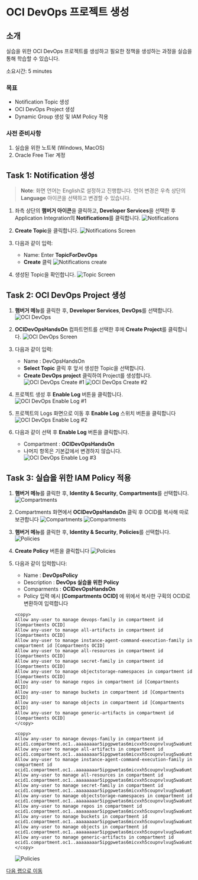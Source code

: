 # OCI DevOps 프로젝트 생성

## 소개

실습을 위한 OCI DevOps 프로젝트를 생성하고 필요한 정책을 생성하는 과정을 실습을 통해 학습할 수 있습니다.

소요시간: 5 minutes

### 목표

- Notification Topic 생성
- OCI DevOps Project 생성
- Dynamic Group 생성 및 IAM Policy 적용

### 사전 준비사항

1. 실습을 위한 노트북 (Windows, MacOS)
1. Oracle Free Tier 계정

## Task 1: Notification 생성

> **Note**: 화면 언어는 English로 설정하고 진행합니다. 언어 변경은 우측 상단의 **Language** 아이콘을 선택하고 변경할 수 있습니다.

1. 좌측 상단의 **햄버거 아이콘**을 클릭하고, **Developer Services**을 선택한 후 Application Integration의 **Notifications**를 클릭합니다.
   ![Notifications](images/notification-create-1.png " ")

1. **Create Topic**을 클릭합니다.
   ![Notifications Screen](images/notification-create-2.png " ")

1. 다음과 같이 입력:
   - Name: Enter **TopicForDevOps**
   - **Create** 클릭
   ![Notifications create](images/notification-create-3.png " ")

1. 생성된 Topic을 확인합니다.
   ![Topic Screen](images/notification-create-4.png " ")

## Task 2: OCI DevOps Project 생성

1. **햄버거 메뉴**를 클릭한 후, **Developer Services**, **DevOps**를 선택합니다.
   ![OCI DevOps](images/devops-create-1.png " ")

1. **OCIDevOpsHandsOn** 컴파트먼트를 선택한 후에 **Create Project**를 클릭합니다.
   ![OCI DevOps Screen](images/devops-create-2.png " ")

1. 다음과 같이 입력:
   - Name : DevOpsHandsOn
   - **Select Topic** 클릭 후 앞서 생성한 Topic을 선택합니다.
   - **Create DevOps project** 클릭하여 Project를 생성합니다.
   ![OCI DevOps Create #1](images/devops-create-5.png " ")
   ![OCI DevOps Create #2](images/devops-create-3.png " ")

1. 프로젝트 생성 후 **Enable Log** 버튼을 클릭합니다.
   ![OCI DevOps Enable Log #1](images/devops-enable-log-1.png " ")

1. 프로젝트의 Logs 화면으로 이동 후 **Enable Log** 스위치 버튼을 클릭합니다
   ![OCI DevOps Enable Log #2](images/devops-enable-log-2.png " ")

1. 다음과 같이 선택 후 **Enable Log** 버튼을 클릭합니다.
   - Compartment : **OCIDevOpsHandsOn**
   - 나머지 항목은 기본값에서 변경하지 않습니다.
   ![OCI DevOps Enable Log #3](images/devops-enable-log-4.png " ")

## Task 3: 실습을 위한 IAM Policy 적용

1. **햄버거 메뉴**를 클릭한 후, **Identity & Security**, **Compartments**를 선택합니다.
   ![Compartments](images/identity-compartments.png " ")

1. Compartments 화면에서 **OCIDevOpsHandsOn** 클릭 후 OCID를 복사해 따로 보관합니다
   ![Compartments](images/identity-compartments-screen.png " ")
   ![Compartments](images/identity-compartment-detail.png " ")

1. **햄버거 메뉴**를 클릭한 후, **Identity & Security**, **Policies**를 선택합니다.
   ![Policies](images/identity-policies.png " ")

1. **Create Policy** 버튼을 클릭합니다
   ![Policies](images/identity-policies-create-1.png " ")

1. 다음과 같이 입력합니다:
   - Name : **DevOpsPolicy**
   - Description : **DevOps 실습을 위한 Policy**
   - Comparments : **OCIDevOpsHandsOn**
   - Policy 입력 예시 **[Compartments OCID]** 에 위에서 복사한 구획의 OCID로 변환하여 입력합니다
    ````shell
    <copy>
    Allow any-user to manage devops-family in compartment id [Compartments OCID]
    Allow any-user to manage all-artifacts in compartment id [Compartments OCID]
    Allow any-user to manage instance-agent-command-execution-family in compartment id [Compartments OCID]
    Allow any-user to manage all-resources in compartment id [Compartments OCID]
    Allow any-user to manage secret-family in compartment id [Compartments OCID]
    Allow any-user to manage objectstorage-namespaces in compartment id [Compartments OCID]
    Allow any-user to manage repos in compartment id [Compartments OCID]
    Allow any-user to manage buckets in compartment id [Compartments OCID]
    Allow any-user to manage objects in compartment id [Compartments OCID]
    Allow any-user to manage generic-artifacts in compartment id [Compartments OCID]
    </copy>
    ````

    ````shell
    <copy>
    Allow any-user to manage devops-family in compartment id ocid1.compartment.oc1..aaaaaaaar5ipgpwetas6micvxh5coupnvlvug5wa6umt3lvzonlrgr4uwtqa
    Allow any-user to manage all-artifacts in compartment id ocid1.compartment.oc1..aaaaaaaar5ipgpwetas6micvxh5coupnvlvug5wa6umt3lvzonlrgr4uwtqa
    Allow any-user to manage instance-agent-command-execution-family in compartment id ocid1.compartment.oc1..aaaaaaaar5ipgpwetas6micvxh5coupnvlvug5wa6umt3lvzonlrgr4uwtqa
    Allow any-user to manage all-resources in compartment id ocid1.compartment.oc1..aaaaaaaar5ipgpwetas6micvxh5coupnvlvug5wa6umt3lvzonlrgr4uwtqa
    Allow any-user to manage secret-family in compartment id ocid1.compartment.oc1..aaaaaaaar5ipgpwetas6micvxh5coupnvlvug5wa6umt3lvzonlrgr4uwtqa
    Allow any-user to manage objectstorage-namespaces in compartment id ocid1.compartment.oc1..aaaaaaaar5ipgpwetas6micvxh5coupnvlvug5wa6umt3lvzonlrgr4uwtqa
    Allow any-user to manage repos in compartment id ocid1.compartment.oc1..aaaaaaaar5ipgpwetas6micvxh5coupnvlvug5wa6umt3lvzonlrgr4uwtqa
    Allow any-user to manage buckets in compartment id ocid1.compartment.oc1..aaaaaaaar5ipgpwetas6micvxh5coupnvlvug5wa6umt3lvzonlrgr4uwtqa
    Allow any-user to manage objects in compartment id ocid1.compartment.oc1..aaaaaaaar5ipgpwetas6micvxh5coupnvlvug5wa6umt3lvzonlrgr4uwtqa
    Allow any-user to manage generic-artifacts in compartment id ocid1.compartment.oc1..aaaaaaaar5ipgpwetas6micvxh5coupnvlvug5wa6umt3lvzonlrgr4uwtqa
    </copy>
    ````
    ![Policies](images/identity-policies-create-2.png " ")

[다음 랩으로 이동](#next)
